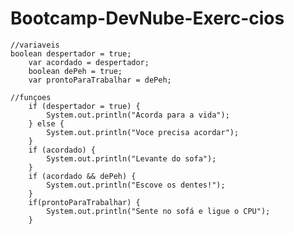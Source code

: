 # Bootcamp-DevNube-Exerc-cios

    //variaveis
    boolean despertador = true;
		var acordado = despertador;
		boolean dePeh = true;
		var prontoParaTrabalhar = dePeh;
    
    //funçoes
		if (despertador = true) {
			System.out.println("Acorda para a vida");
		} else {
			System.out.println("Voce precisa acordar");
		}
		if (acordado) {
			System.out.println("Levante do sofa");
		}
		if (acordado && dePeh) {
			System.out.println("Escove os dentes!");
		}
		if(prontoParaTrabalhar) {
			System.out.println("Sente no sofá e ligue o CPU");
		}	
